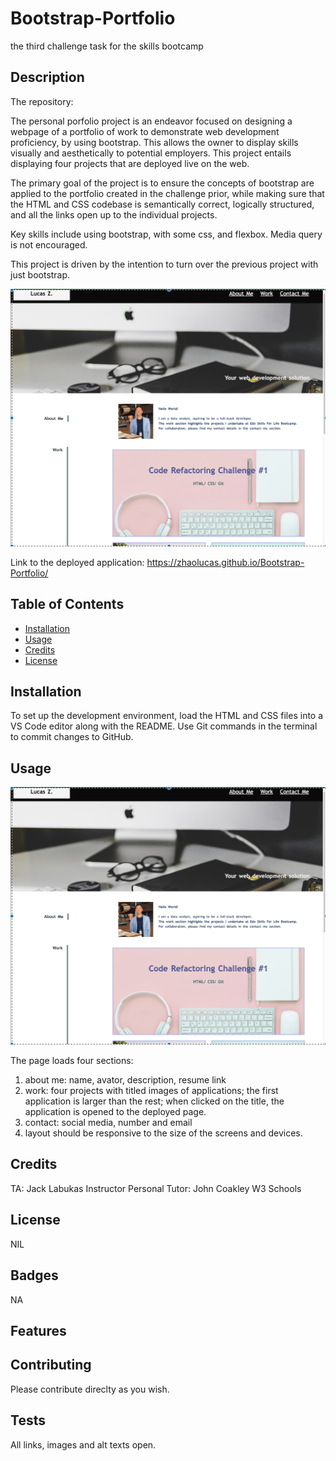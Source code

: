 # Bootstrap-Portfolio
the third challenge task for the skills bootcamp 

## Description 

The repository: 

The personal porfolio project is an endeavor focused on designing a webpage of a portfolio of work to demonstrate web development proficiency, by using bootstrap. This allows the owner to display skills visually and aesthetically to potential employers. This project entails displaying four projects that are deployed live on the web. 

The primary goal of the project is to ensure the concepts of bootstrap are applied to the portfolio created in the challenge prior, while making sure that the HTML and CSS codebase is semantically correct, logically structured, and all the links open up to the individual projects. 

Key skills include using bootstrap, with some css, and flexbox. Media query is not encouraged.

This project is driven by the intention to turn over the previous project with just bootstrap. 

 ![Alt text](<images/Screenshot 2023-11-28 at 22.17.19.png>)

Link to the deployed application: https://zhaolucas.github.io/Bootstrap-Portfolio/

## Table of Contents

* [Installation](#installation)
* [Usage](#usage)
* [Credits](#credits)
* [License](#license)

## Installation

To set up the development environment, load the HTML and CSS files into a VS Code editor along with the README. Use Git commands in the terminal to commit changes to GitHub.

## Usage 

![Alt text](<images/Screenshot 2023-11-28 at 22.17.19.png>)

The page loads four sections: 
1) about me: name, avator, description, resume link
2) work: four projects with titled images of applications; the first application is larger than the rest; when clicked on the title, the application is opened to the deployed page.
3) contact: social media, number and email
4) layout should be responsive to the size of the screens and devices. 


## Credits

TA: Jack Labukas
Instructor
Personal Tutor: John Coakley
W3 Schools

## License

NIL 

## Badges

NA 

## Features

## Contributing

Please contribute direclty as you wish. 

## Tests

All links, images and alt texts open. 


